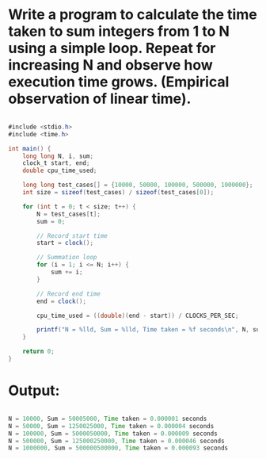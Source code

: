 # Write a program to calculate the time taken to sum integers from 1 to N using a simple loop. Repeat for increasing N and observe how execution time grows. (Empirical observation of linear time).

```java

#include <stdio.h>
#include <time.h>

int main() {
    long long N, i, sum;
    clock_t start, end;
    double cpu_time_used;

    long long test_cases[] = {10000, 50000, 100000, 500000, 1000000};
    int size = sizeof(test_cases) / sizeof(test_cases[0]);

    for (int t = 0; t < size; t++) {
        N = test_cases[t];
        sum = 0;

        // Record start time
        start = clock();

        // Summation loop
        for (i = 1; i <= N; i++) {
            sum += i;
        }

        // Record end time
        end = clock();

        cpu_time_used = ((double)(end - start)) / CLOCKS_PER_SEC;

        printf("N = %lld, Sum = %lld, Time taken = %f seconds\n", N, sum, cpu_time_used);
    }

    return 0;
}


```

# Output:

```java

N = 10000, Sum = 50005000, Time taken = 0.000001 seconds
N = 50000, Sum = 1250025000, Time taken = 0.000004 seconds
N = 100000, Sum = 5000050000, Time taken = 0.000009 seconds
N = 500000, Sum = 125000250000, Time taken = 0.000046 seconds
N = 1000000, Sum = 500000500000, Time taken = 0.000093 seconds


```

